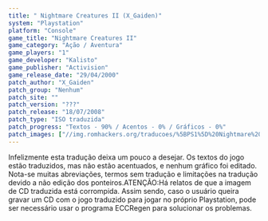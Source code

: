 ```yaml
---
title: " Nightmare Creatures II (X_Gaiden)"
system: "Playstation"
platform: "Console"
game_title: "Nightmare Creatures II"
game_category: "Ação / Aventura"
game_players: "1"
game_developer: "Kalisto"
game_publisher: "Activision"
game_release_date: "29/04/2000"
patch_author: "X_Gaiden"
patch_group: "Nenhum"
patch_site: ""
patch_version: "???"
patch_release: "18/07/2008"
patch_type: "ISO traduzida"
patch_progress: "Textos - 90% / Acentos - 0% / Gráficos - 0%"
patch_images: ["//img.romhackers.org/traducoes/%5BPS1%5D%20Nightmare%20Creatures%20II%20-%20X_Gaiden%20-%201.jpg","//img.romhackers.org/traducoes/%5BPS1%5D%20Nightmare%20Creatures%20II%20-%20X_Gaiden%20-%202.jpg","//img.romhackers.org/traducoes/%5BPS1%5D%20Nightmare%20Creatures%20II%20-%20X_Gaiden%20-%203.jpg"]
---
```

Infelizmente esta tradução deixa um pouco a desejar. Os textos do jogo estão traduzidos, mas não estão acentuados, e nenhum gráfico foi editado. Nota-se muitas abreviações, termos sem tradução e limitações na tradução devido a não edição dos ponteiros.ATENÇÃO:Há relatos de que a imagem de CD traduzida está corrompida. Assim sendo, caso o usuário queira gravar um CD com o jogo traduzido para jogar no próprio Playstation, pode ser necessário usar o programa ECCRegen para solucionar os problemas.